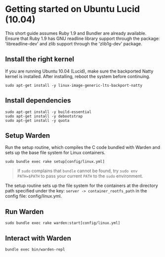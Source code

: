 # Getting started on Ubuntu Lucid (10.04)

This short guide assumes Ruby 1.9 and Bundler are already available. Ensure that
Ruby 1.9 has GNU readline library support through the package: 'libreadline-dev'
and zlib support through the 'zlib1g-dev' package.

## Install the right kernel

If you are running Ubuntu 10.04 (Lucid), make sure the backported Natty
kernel is installed. After installing, reboot the system before
continuing.

```
sudo apt-get install -y linux-image-generic-lts-backport-natty
```

## Install dependencies

```
sudo apt-get install -y build-essential
sudo apt-get install -y debootstrap
sudo apt-get install -y quota
```

## Setup Warden

Run the setup routine, which compiles the C code bundled with Warden and
sets up the base file system for Linux containers.

```
sudo bundle exec rake setup[config/linux.yml]
```

> If `sudo` complains that `bundle` cannot be found, try `sudo
> env PATH=$PATH` to pass your current `PATH` to the `sudo` environment.

The setup routine sets up the file system for the containers at the directory
path specified under the key: `server -> container_rootfs_path` in the
config file: config/linux.yml.

## Run Warden

```
sudo bundle exec rake warden:start[config/linux.yml]
```

## Interact with Warden

```
bundle exec bin/warden-repl
```
